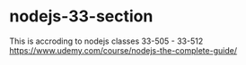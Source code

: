 # nodejs-33-section
This is accroding to nodejs classes 33-505 - 33-512  https://www.udemy.com/course/nodejs-the-complete-guide/
